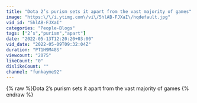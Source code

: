 ```yaml
---
title: "Dota 2’s purism sets it apart from the vast majority of games"
image: "https:\/\/i.ytimg.com\/vi\/5hlAB-FJXaI\/hqdefault.jpg"
vid_id: "5hlAB-FJXaI"
categories: "People-Blogs"
tags: ["2’s","purism","apart"]
date: "2022-05-13T12:20:20+03:00"
vid_date: "2022-05-09T09:32:04Z"
duration: "PT1H9M48S"
viewcount: "2075"
likeCount: "0"
dislikeCount: ""
channel: "funkayme92"
---
```

{% raw %}Dota 2’s purism sets it apart from the vast majority of games {% endraw %}
